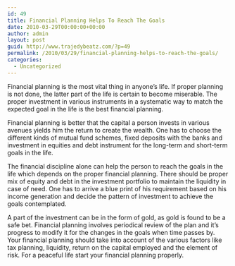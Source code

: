```yaml
---
id: 49
title: Financial Planning Helps To Reach The Goals
date: 2010-03-29T00:00:00+00:00
author: admin
layout: post
guid: http://www.trajedybeatz.com/?p=49
permalink: /2010/03/29/financial-planning-helps-to-reach-the-goals/
categories:
  - Uncategorized
---
```

Financial planning is the most vital thing in anyone&#8217;s life. If proper planning is not done, the latter part of the life is certain to become miserable. The proper investment in various instruments in a systematic way to match the expected goal in the life is the best financial planning.

Financial planning is better that the capital a person invests in various avenues yields him the return to create the wealth. One has to choose the different kinds of mutual fund schemes, fixed deposits with the banks and investment in equities and debt instrument for the long-term and short-term goals in the life.

The financial discipline alone can help the person to reach the goals in the life which depends on the proper financial planning. There should be proper mix of equity and debt in the investment portfolio to maintain the liquidity in case of need. One has to arrive a blue print of his requirement based on his income generation and decide the pattern of investment to achieve the goals contemplated.

A part of the investment can be in the form of gold, as gold is found to be a safe bet. Financial planning involves periodical review of the plan and it&#8217;s progress to modify it for the changes in the goals when time passes by. Your financial planning should take into account of the various factors like tax planning, liquidity, return on the capital employed and the element of risk. For a peaceful life start your financial planning properly.